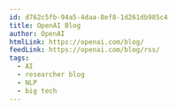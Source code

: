 ```yaml
---
id: d762c5fb-94a5-4daa-8ef8-1d261db985c4
title: OpenAI Blog
author: OpenAI
htmlLink: https://openai.com/blog/
feedLink: https://openai.com/blog/rss/
tags:
  - AI
  - researcher blog
  - NLP
  - big tech
---
```

